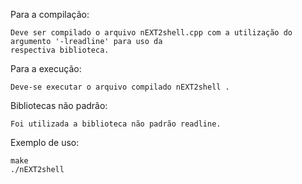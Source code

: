 Para a compilação: 

    Deve ser compilado o arquivo nEXT2shell.cpp com a utilização do argumento '-lreadline' para uso da 
    respectiva biblioteca.

Para a execução:

    Deve-se executar o arquivo compilado nEXT2shell .

Bibliotecas não padrão:

    Foi utilizada a biblioteca não padrão readline. 

Exemplo de uso:

	make
    ./nEXT2shell